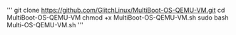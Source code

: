 '''
git clone https://github.com/GlitchLinux/MultiBoot-OS-QEMU-VM.git
cd MultiBoot-OS-QEMU-VM
chmod +x MultiBoot-OS-QEMU-VM.sh
sudo bash Multi-OS-QEMU-VM.sh
'''
